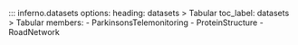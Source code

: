 ::: inferno.datasets
    options:
        heading: datasets > Tabular
        toc_label: datasets > Tabular
        members:
        - ParkinsonsTelemonitoring
        - ProteinStructure
        - RoadNetwork